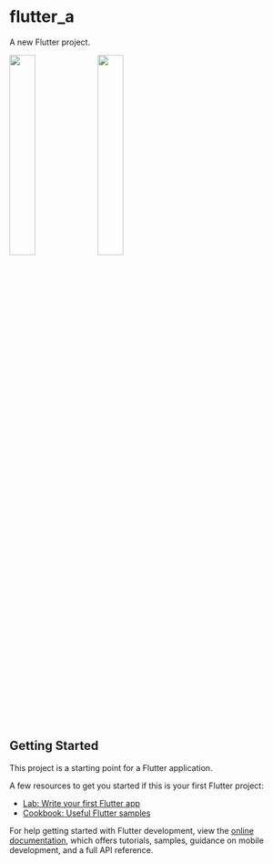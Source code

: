 # flutter_a

A new Flutter project.

<img src = "https://github.com/Jaydeepsharma93/flutter_a/assets/143181361/51b7f3f6-18c6-4d7e-892d-a7cc78d02c96" width=30%>
<img src = "https://github.com/Jaydeepsharma93/flutter_a/assets/143181361/56a846c7-1626-42a4-884e-9b6f070bfedf" width=30%>

## Getting Started

This project is a starting point for a Flutter application.

A few resources to get you started if this is your first Flutter project:

- [Lab: Write your first Flutter app](https://docs.flutter.dev/get-started/codelab)
- [Cookbook: Useful Flutter samples](https://docs.flutter.dev/cookbook)

For help getting started with Flutter development, view the
[online documentation](https://docs.flutter.dev/), which offers tutorials,
samples, guidance on mobile development, and a full API reference.
